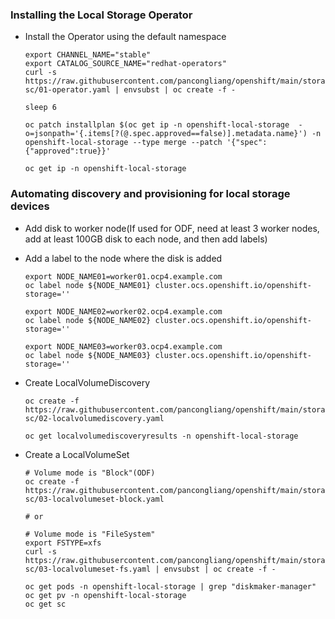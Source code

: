 ### Installing the Local Storage Operator

* Install the Operator using the default namespace
  ```
  export CHANNEL_NAME="stable"
  export CATALOG_SOURCE_NAME="redhat-operators"
  curl -s https://raw.githubusercontent.com/pancongliang/openshift/main/storage/local-sc/01-operator.yaml | envsubst | oc create -f -

  sleep 6
  
  oc patch installplan $(oc get ip -n openshift-local-storage  -o=jsonpath='{.items[?(@.spec.approved==false)].metadata.name}') -n openshift-local-storage --type merge --patch '{"spec":{"approved":true}}'

  oc get ip -n openshift-local-storage
  ```

### Automating discovery and provisioning for local storage devices

* Add disk to worker node(If used for ODF, need at least 3 worker nodes, add at least 100GB disk to each node, and then add labels)


* Add a label to the node where the disk is added
  ```
  export NODE_NAME01=worker01.ocp4.example.com
  oc label node ${NODE_NAME01} cluster.ocs.openshift.io/openshift-storage=''

  export NODE_NAME02=worker02.ocp4.example.com
  oc label node ${NODE_NAME02} cluster.ocs.openshift.io/openshift-storage=''

  export NODE_NAME03=worker03.ocp4.example.com
  oc label node ${NODE_NAME03} cluster.ocs.openshift.io/openshift-storage=''
  ```
  
* Create LocalVolumeDiscovery
  ```
  oc create -f https://raw.githubusercontent.com/pancongliang/openshift/main/storage/local-sc/02-localvolumediscovery.yaml

  oc get localvolumediscoveryresults -n openshift-local-storage
  ```  

* Create a LocalVolumeSet
  ```
  # Volume mode is "Block"(ODF)
  oc create -f https://raw.githubusercontent.com/pancongliang/openshift/main/storage/local-sc/03-localvolumeset-block.yaml

  # or

  # Volume mode is "FileSystem"
  export FSTYPE=xfs
  curl -s https://raw.githubusercontent.com/pancongliang/openshift/main/storage/local-sc/03-localvolumeset-fs.yaml | envsubst | oc create -f -

  oc get pods -n openshift-local-storage | grep "diskmaker-manager"
  oc get pv -n openshift-local-storage
  oc get sc
  ```

  
